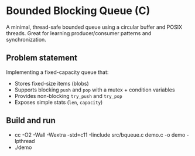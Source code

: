 # Bounded Blocking Queue (C)

A minimal, thread-safe bounded queue using a circular buffer and POSIX threads. Great for learning producer/consumer patterns and synchronization.

## Problem statement
Implementing a fixed-capacity queue that:
- Stores fixed-size items (blobs)
- Supports blocking `push` and `pop` with a mutex + condition variables
- Provides non-blocking `try_push` and `try_pop`
- Exposes simple stats (`len`, `capacity`)

## Build and run
- cc -O2 -Wall -Wextra -std=c11 -Iinclude src/bqueue.c demo.c -o demo -lpthread
- ./demo


